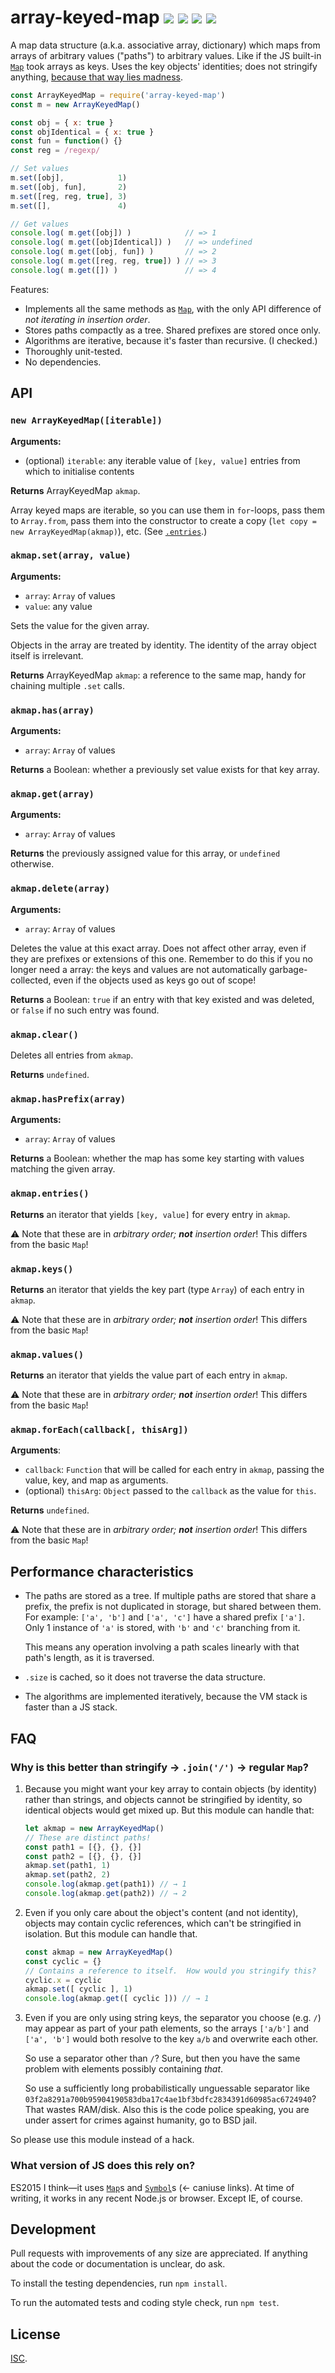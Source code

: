 # array-keyed-map [![](https://img.shields.io/npm/v/array-keyed-map.svg?style=flat-square)](https://www.npmjs.com/package/array-keyed-map) [![](https://img.shields.io/github/checks-status/anko/array-keyed-map/master?style=flat-square)](https://github.com/anko/array-keyed-map/actions/workflows/ci.yml) [![](https://img.shields.io/coveralls/github/anko/array-keyed-map?style=flat-square)](https://coveralls.io/github/anko/array-keyed-map) ![](https://img.shields.io/endpoint?url=https://untitled-2flzixuijb4j.runkit.sh/array-keyed-map&style=flat-square&cacheSeconds=3600)

A map data structure (a.k.a. associative array, dictionary) which maps from
arrays of arbitrary values ("paths") to arbitrary values.  Like if the JS
built-in [`Map`][map] took arrays as keys.  Uses the key objects' identities;
does not stringify anything, [because that way lies madness](#faq).

<!-- !test program node test-readme-example.js -->

<!-- !test check initial example -->

```js
const ArrayKeyedMap = require('array-keyed-map')
const m = new ArrayKeyedMap()

const obj = { x: true }
const objIdentical = { x: true }
const fun = function() {}
const reg = /regexp/

// Set values
m.set([obj],            1)
m.set([obj, fun],       2)
m.set([reg, reg, true], 3)
m.set([],               4)

// Get values
console.log( m.get([obj]) )            // => 1
console.log( m.get([objIdentical]) )   // => undefined
console.log( m.get([obj, fun]) )       // => 2
console.log( m.get([reg, reg, true]) ) // => 3
console.log( m.get([]) )               // => 4
```

Features:

- Implements all the same methods as [`Map`][map], with the only API difference
  of *not iterating in insertion order*.
- Stores paths compactly as a tree.  Shared prefixes are stored once only.
- Algorithms are iterative, because it's faster than recursive.  (I checked.)
- Thoroughly unit-tested.
- No dependencies.

## API

### `new ArrayKeyedMap([iterable])`

**Arguments:**

 - (optional) `iterable`: any iterable value of `[key, value]` entries from
   which to initialise contents

**Returns** ArrayKeyedMap `akmap`.

Array keyed maps are iterable, so you can use them in `for`-loops, pass them to
`Array.from`, pass them into the constructor to create a copy (`let copy = new
ArrayKeyedMap(akmap)`), etc.  (See [`.entries`](#akmapentries).)

### `akmap.set(array, value)`

**Arguments:**

 - `array`: `Array` of values
 - `value`: any value

Sets the value for the given array.

Objects in the array are treated by identity.  The identity of the array object
itself is irrelevant.

**Returns** ArrayKeyedMap `akmap`: a reference to the same map, handy for
chaining multiple `.set` calls.

### `akmap.has(array)`

**Arguments:**

 - `array`: `Array` of values

**Returns** a Boolean: whether a previously set value exists for that key array.

### `akmap.get(array)`

**Arguments:**

 - `array`: `Array` of values

**Returns** the previously assigned value for this array, or `undefined` otherwise.

### `akmap.delete(array)`

**Arguments:**

 - `array`: `Array` of values

Deletes the value at this exact array.  Does not affect other array, even if
they are prefixes or extensions of this one.  Remember to do this if you no
longer need a array: the keys and values are not automatically
garbage-collected, even if the objects used as keys go out of scope!

**Returns** a Boolean: `true` if an entry with that key existed and was
deleted, or `false` if no such entry was found.

### `akmap.clear()`

Deletes all entries from `akmap`.

**Returns** `undefined`.

### `akmap.hasPrefix(array)`

**Arguments:**

 - `array`: `Array` of values

**Returns** a Boolean: whether the map has some key starting with values
matching the given array.

### `akmap.entries()`

**Returns** an iterator that yields `[key, value]` for every entry in `akmap`.

:warning: Note that these are in *arbitrary order; __not__ insertion order*!
This differs from the basic `Map`!

### `akmap.keys()`

**Returns** an iterator that yields the key part (type `Array`) of each entry
in `akmap`.

:warning: Note that these are in *arbitrary order; __not__ insertion order*!
This differs from the basic `Map`!

### `akmap.values()`

**Returns** an iterator that yields the value part of each entry in `akmap`.

:warning: Note that these are in *arbitrary order; __not__ insertion order*!
This differs from the basic `Map`!

### `akmap.forEach(callback[, thisArg])`

**Arguments**:

 - `callback`:  `Function` that will be called for each entry in `akmap`,
   passing the value, key, and map as arguments.
 - (optional) `thisArg`: `Object` passed to the `callback` as the value for
   `this`.

**Returns** `undefined`.

:warning: Note that these are in *arbitrary order; __not__ insertion order*!
This differs from the basic `Map`!

## Performance characteristics

- The paths are stored as a tree.  If multiple paths are stored that share a
  prefix, the prefix is not duplicated in storage, but shared between them.
  For example: `['a', 'b']` and `['a', 'c']` have a shared prefix `['a']`.
  Only 1 instance of `'a'` is stored, with `'b'` and `'c'` branching from it.

  This means any operation involving a path scales linearly with that path's
  length, as it is traversed.

- `.size` is cached, so it does not traverse the data structure.

- The algorithms are implemented iteratively, because the VM stack is faster
  than a JS stack.

## FAQ

### Why is this better than stringify → `.join('/')` → regular `Map`?

 1. Because you might want your key array to contain objects (by identity)
    rather than strings, and objects cannot be stringified by identity, so
    identical objects would get mixed up.  But this module can handle that:

    <!-- !test check by identity -->

    ```js
    let akmap = new ArrayKeyedMap()
    // These are distinct paths!
    const path1 = [{}, {}, {}]
    const path2 = [{}, {}, {}]
    akmap.set(path1, 1)
    akmap.set(path2, 2)
    console.log(akmap.get(path1)) // → 1
    console.log(akmap.get(path2)) // → 2
    ```

 2. Even if you only care about the object's content (and not identity),
    objects may contain cyclic references, which can't be stringified in
    isolation.  But this module can handle that.

    <!-- !test check cyclic -->

    ```js
    const akmap = new ArrayKeyedMap()
    const cyclic = {}
    // Contains a reference to itself.  How would you stringify this?
    cyclic.x = cyclic
    akmap.set([ cyclic ], 1)
    console.log(akmap.get([ cyclic ])) // → 1
    ```

 3. Even if you are only using string keys, the separator you choose (e.g. `/`)
    may appear as part of your path elements, so the arrays `['a/b']` and
    `['a', 'b']` would both resolve to the key `a/b` and overwrite each other.

    So use a separator other than `/`?  Sure, but then you have the same
    problem with elements possibly containing *that*.

    So use a sufficiently long probabilistically unguessable separator like
    `03f2a8291a700b95904190583dba17c4ae1bf3bdfc2834391d60985ac6724940`?  That
    wastes RAM/disk.  Also this is the code police speaking, you are under
    assert for crimes against humanity, go to BSD jail.

So please use this module instead of a hack.

### What version of JS does this rely on?

ES2015 I think—it uses
[`Map`](http://kangax.github.io/compat-table/es6/#test-Map)s and
[`Symbol`](http://kangax.github.io/compat-table/es6/#test-Symbol)s (← caniuse
links).  At time of writing, it works in any recent Node.js or browser.  Except
IE, of course.

## Development

Pull requests with improvements of any size are appreciated.  If anything about
the code or documentation is unclear, do ask.

To install the testing dependencies, run `npm install`.

To run the automated tests and coding style check, run `npm test`.

## License

[ISC](https://opensource.org/licenses/isc).

[map]: https://developer.mozilla.org/en-US/docs/Web/JavaScript/Reference/Global_Objects/Map
